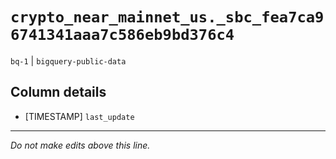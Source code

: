 # `crypto_near_mainnet_us._sbc_fea7ca96741341aaa7c586eb9bd376c4`
`bq-1` | `bigquery-public-data`

## Column details
* [TIMESTAMP] `last_update`

-------------------------------------------------------------------------------
*Do not make edits above this line.*
